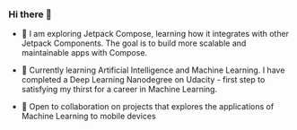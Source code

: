 <!--
**jerryOkafor/jerryOkafor** is a ✨ _special_ ✨ repository because its `README.md` (this file) appears on your GitHub profile.

Here are some ideas to get you started:



- 🤔 I’m looking for help with ...
- 💬 Ask me about ...
- 📫 How to reach me: ...
- 😄 Pronouns: ...
- ⚡ Fun fact: ...
-->

### Hi there 👋

- 🔭 I am exploring Jetpack Compose, learning how it integrates with other Jetpack Components. The goal is to build more scalable and maintainable apps with Compose.

- 🌱 Currently learning Artificial Intelligence and Machine Learning. I have completed a Deep Learning Nanodegree on Udacity - first step to satisfying my thirst for a career in Machine Learning.

- 👯 Open to collaboration on projects that explores the applications of Machine Learning to mobile devices
